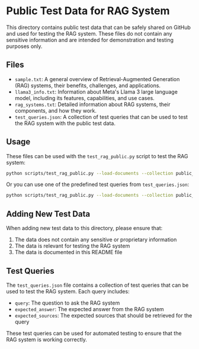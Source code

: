 # Public Test Data for RAG System

This directory contains public test data that can be safely shared on GitHub and used for testing the RAG system. These files do not contain any sensitive information and are intended for demonstration and testing purposes only.

## Files

- `sample.txt`: A general overview of Retrieval-Augmented Generation (RAG) systems, their benefits, challenges, and applications.
- `llama3_info.txt`: Information about Meta's Llama 3 large language model, including its features, capabilities, and use cases.
- `rag_systems.txt`: Detailed information about RAG systems, their components, and how they work.
- `test_queries.json`: A collection of test queries that can be used to test the RAG system with the public test data.

## Usage

These files can be used with the `test_rag_public.py` script to test the RAG system:

```bash
python scripts/test_rag_public.py --load-documents --collection public_test --query "What is RAG?"
```

Or you can use one of the predefined test queries from `test_queries.json`:

```bash
python scripts/test_rag_public.py --load-documents --collection public_test --use-test-query 0
```

## Adding New Test Data

When adding new test data to this directory, please ensure that:

1. The data does not contain any sensitive or proprietary information
2. The data is relevant for testing the RAG system
3. The data is documented in this README file

## Test Queries

The `test_queries.json` file contains a collection of test queries that can be used to test the RAG system. Each query includes:

- `query`: The question to ask the RAG system
- `expected_answer`: The expected answer from the RAG system
- `expected_sources`: The expected sources that should be retrieved for the query

These test queries can be used for automated testing to ensure that the RAG system is working correctly.
